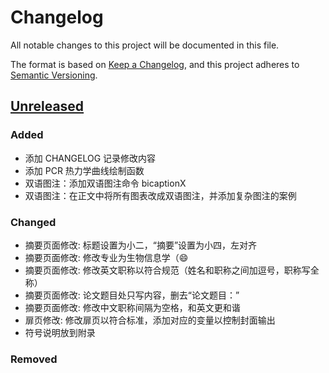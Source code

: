 # Changelog

All notable changes to this project will be documented in this file.

The format is based on [Keep a Changelog](https://keepachangelog.com/en/1.1.0/),
and this project adheres to [Semantic Versioning](https://semver.org/spec/v2.0.0.html).

## [Unreleased]

### Added

- 添加 CHANGELOG 记录修改内容
- 添加 PCR 热力学曲线绘制函数
- 双语图注：添加双语图注命令 bicaptionX
- 双语图注：在正文中将所有图表改成双语图注，并添加复杂图注的案例

### Changed

- 摘要页面修改: 标题设置为小二，“摘要”设置为小四，左对齐
- 摘要页面修改: 修改专业为生物信息学（😄
- 摘要页面修改: 修改英文职称以符合规范（姓名和职称之间加逗号，职称写全称）
- 摘要页面修改: 论文题目处只写内容，删去“论文题目：”
- 摘要页面修改: 修改中文职称间隔为空格，和英文更和谐
- 扉页修改: 修改扉页以符合标准，添加对应的变量以控制封面输出
- 符号说明放到附录

### Removed

[unreleased]: https://github.com/Janzulene/SYSUThesis_LifeScience/tree/main